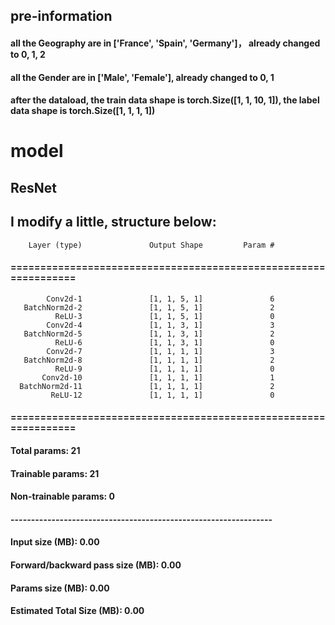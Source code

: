 ## pre-information
#### all the Geography are in ['France', 'Spain', 'Germany']， already changed to 0, 1, 2
#### all the Gender are in ['Male', 'Female'], already changed to 0, 1

#### after the dataload, the train data shape is torch.Size([1, 1, 10, 1]), the label data shape is torch.Size([1, 1, 1, 1])

# model
## ResNet
I modify a little, structure below:
 ----------------------------------------------------------------
        Layer (type)               Output Shape         Param #
#### ================================================================
            Conv2d-1               [1, 1, 5, 1]               6
       BatchNorm2d-2               [1, 1, 5, 1]               2
              ReLU-3               [1, 1, 5, 1]               0
            Conv2d-4               [1, 1, 3, 1]               3
       BatchNorm2d-5               [1, 1, 3, 1]               2
              ReLU-6               [1, 1, 3, 1]               0
            Conv2d-7               [1, 1, 1, 1]               3
       BatchNorm2d-8               [1, 1, 1, 1]               2
              ReLU-9               [1, 1, 1, 1]               0
           Conv2d-10               [1, 1, 1, 1]               1
      BatchNorm2d-11               [1, 1, 1, 1]               2
             ReLU-12               [1, 1, 1, 1]               0
#### ================================================================
#### Total params: 21
#### Trainable params: 21
#### Non-trainable params: 0
#### ----------------------------------------------------------------
#### Input size (MB): 0.00
#### Forward/backward pass size (MB): 0.00
#### Params size (MB): 0.00
#### Estimated Total Size (MB): 0.00
